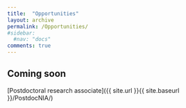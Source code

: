 ```yaml
---
title:  "Opportunities"
layout: archive
permalink: /Opportunities/
#sidebar:
  #nav: "docs"
comments: true
---
```


## Coming soon

[Postdoctoral research associate]({{ site.url }}{{ site.baseurl }}/PostdocNIA/)
